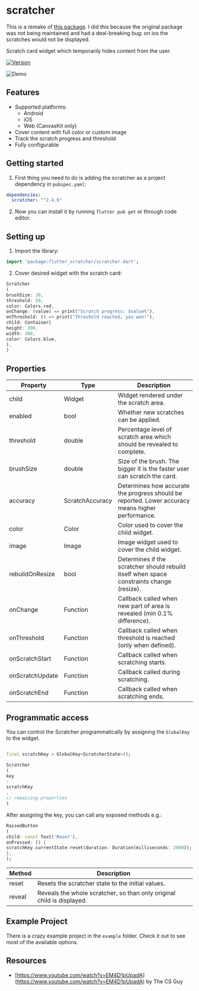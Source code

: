 # scratcher

This is a remake of [this package](https://github.com/vintage). I did this because the original package was not being maintained and had a deal-breaking bug: on ios the scratches would not be
displayed.

Scratch card widget which temporarily hides content from the user.

[![Version](https://img.shields.io/badge/pub-v2.4.0-blue.svg)](https://pub.dartlang.org/packages/scratcher)

![Demo](https://media.giphy.com/media/fXztsRTXoKsVuChtTl/giphy.gif)

## Features

- Supported platforms:
    - Android
    - iOS
    - Web (CanvasKit only)
- Cover content with full color or custom image
- Track the scratch progress and threshold
- Fully configurable

## Getting started

1. First thing you need to do is adding the scratcher as a project dependency in `pubspec.yaml`:

```yaml
dependencies:
  scratcher: "^2.4.0"
```

2. Now you can install it by running `flutter pub get` or through code editor.

## Setting up

1. Import the library:

```dart
import 'package:flutter_scratcher/scratcher.dart';
```

2. Cover desired widget with the scratch card:

```dart
Scratcher
(
brushSize: 30,
threshold: 50,
color: Colors.red,
onChange: (value) => print("Scratch progress: $value%"),
onThreshold: () => print("Threshold reached, you won!"),
child: Container(
height: 300,
width: 300,
color: Colors.blue,
),
)
```

## Properties

 Property        | Type            | Description                                                                                       
-----------------|-----------------|---------------------------------------------------------------------------------------------------
 child           | Widget          | Widget rendered under the scratch area.                                                           
 enabled         | bool            | Whether new scratches can be applied.                                                             
 threshold       | double          | Percentage level of scratch area which should be revealed to complete.                            
 brushSize       | double          | Size of the brush. The bigger it is the faster user can scratch the card.                         
 accuracy        | ScratchAccuracy | Determines how accurate the progress should be reported. Lower accuracy means higher performance. 
 color           | Color           | Color used to cover the child widget.                                                             
 image           | Image           | Image widget used to cover the child widget.                                                      
 rebuildOnResize | bool            | Determines if the scratcher should rebuild itself when space constraints change (resize).         
 onChange        | Function        | Callback called when new part of area is revealed (min 0.1% difference).                          
 onThreshold     | Function        | Callback called when threshold is reached (only when defined).                                    
 onScratchStart  | Function        | Callback called when scratching starts.                                                           
 onScratchUpdate | Function        | Callback called during scratching.                                                                
 onScratchEnd    | Function        | Callback called when scratching ends.                                                             

## Programmatic access

You can control the Scratcher programmatically by assigning the `GlobalKey` to the widget.

```dart

final scratchKey = GlobalKey<ScratcherState>();

Scratcher
(
key
:
scratchKey
,
// remaining properties
)
```

After assigning the key, you can call any exposed methods e.g.:

```dart
RaisedButton
(
child: const Text('Reset'),
onPressed: () {
scratchKey.currentState.reset(duration: Duration(milliseconds: 2000));
},
);
```

 Method | Description                                                            
--------|------------------------------------------------------------------------
 reset  | Resets the scratcher state to the initial values.                      
 reveal | Reveals the whole scratcher, so than only original child is displayed. 

## Example Project

There is a crazy example project in the `example` folder. Check it out to see most of the available options.

## Resources

- [https://www.youtube.com/watch?v=EM4D1pUpadA](https://www.youtube.com/watch?v=EM4D1pUpadA) by The CS Guy
